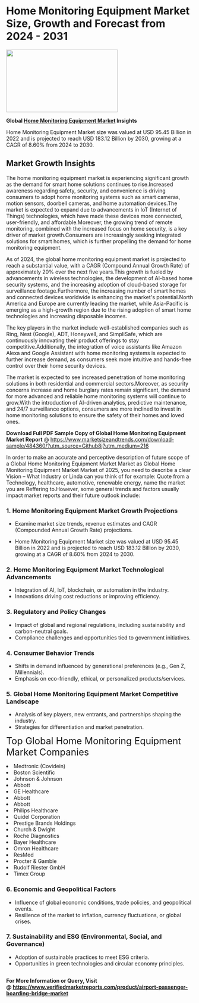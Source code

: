 <H1>Home Monitoring Equipment Market Size, Growth and Forecast from 2024 - 2031</H1><img class="aligncenter size-medium wp-image-584254" src="https://thirdeyenews.in/wp-content/uploads/2024/09/Global-Market-Research-300x168.jpeg" alt="" width="300" height="168" /><p><strong>Global&nbsp;<a href="https://www.marketsizeandtrends.com/download-sample/484360/?utm_source=Github8j?utm_medium=216">Home Monitoring Equipment Market</a> Insights</strong></p><p>Home Monitoring Equipment Market size was valued at USD 95.45 Billion in 2022 and is projected to reach USD 183.12 Billion by 2030, growing at a CAGR of 8.60% from 2024 to 2030.</p><p><h2>Market Growth Insights</h2> <p>The home monitoring equipment market is experiencing significant growth as the demand for smart home solutions continues to rise.Increased awareness regarding safety, security, and convenience is driving consumers to adopt home monitoring systems such as smart cameras, motion sensors, doorbell cameras, and home automation devices.The market is expected to expand due to advancements in IoT (Internet of Things) technologies, which have made these devices more connected, user-friendly, and affordable.Moreover, the growing trend of remote monitoring, combined with the increased focus on home security, is a key driver of market growth.Consumers are increasingly seeking integrated solutions for smart homes, which is further propelling the demand for home monitoring equipment.</p> <p>As of 2024, the global home monitoring equipment market is projected to reach a substantial value, with a CAGR (Compound Annual Growth Rate) of approximately 20% over the next five years.This growth is fueled by advancements in wireless technologies, the development of AI-based home security systems, and the increasing adoption of cloud-based storage for surveillance footage.Furthermore, the increasing number of smart homes and connected devices worldwide is enhancing the market's potential.North America and Europe are currently leading the market, while Asia-Pacific is emerging as a high-growth region due to the rising adoption of smart home technologies and increasing disposable incomes.</p> <p>The key players in the market include well-established companies such as Ring, Nest (Google), ADT, Honeywell, and SimpliSafe, which are continuously innovating their product offerings to stay competitive.Additionally, the integration of voice assistants like Amazon Alexa and Google Assistant with home monitoring systems is expected to further increase demand, as consumers seek more intuitive and hands-free control over their home security devices.</p> <p>The market is expected to see increased penetration of home monitoring solutions in both residential and commercial sectors.Moreover, as security concerns increase and home burglary rates remain significant, the demand for more advanced and reliable home monitoring systems will continue to grow.With the introduction of AI-driven analytics, predictive maintenance, and 24/7 surveillance options, consumers are more inclined to invest in home monitoring solutions to ensure the safety of their homes and loved ones.</p> <p><span class=""><strong>Download Full PDF Sample Copy of Global Home Monitoring Equipment Market Report</strong> @ <a href="https://www.marketsizeandtrends.com/download-sample/484360/?utm_source=Github8j?utm_medium=216" target="_blank">https://www.marketsizeandtrends.com/download-sample/484360/?utm_source=Github8j?utm_medium=216</a></span></p><p>In order to make an accurate and perceptive description of future scope of a Global&nbsp;Home Monitoring Equipment Market Market as Global&nbsp;Home Monitoring Equipment Market Market of 2025, you need to describe a clear Vision &ndash; What Industry or Linda can you think of for example: Quote from a Technology, healthcare, automotive, renewable energy, name the market you are Reffering to.However, some general trends and factors usually impact market reports and their future outlook include:</p><h3>1.&nbsp;<strong>Home Monitoring Equipment Market Growth Projections</strong></h3><ul><li>Examine market size trends, revenue estimates and CAGR (Compounded Annual Growth Rate) projections.</li><li><p>Home Monitoring Equipment Market size was valued at USD 95.45 Billion in 2022 and is projected to reach USD 183.12 Billion by 2030, growing at a CAGR of 8.60% from 2024 to 2030.</p></li></ul><h3>2.&nbsp;<strong>Home Monitoring Equipment Market Technological Advancements</strong></h3><ul><li>Integration of AI, IoT, blockchain, or automation in the industry.</li><li>Innovations driving cost reductions or improving efficiency.</li></ul><h3>3.&nbsp;<strong>Regulatory and Policy Changes</strong></h3><ul><li>Impact of global and regional regulations, including sustainability and carbon-neutral goals.</li><li>Compliance challenges and opportunities tied to government initiatives.</li></ul><h3>4.&nbsp;<strong>Consumer Behavior Trends</strong></h3><ul><li>Shifts in demand influenced by generational preferences (e.g., Gen Z, Millennials).</li><li>Emphasis on eco-friendly, ethical, or personalized products/services.</li></ul><h3>5.&nbsp;<strong>Global Home Monitoring Equipment Market Competitive Landscape</strong></h3><ul><li>Analysis of key players, new entrants, and partnerships shaping the industry.</li><li>Strategies for differentiation and market penetration.</li></ul><p data-pm-slice="1 1 []"><span style="color: inherit; font-family: inherit; font-size: 25px;">Top Global Home Monitoring Equipment Market Companies</span></p><div class="" data-test-id=""><p><li>Medtronic (Covidein)</li><li> Boston Scientific</li><li> Johnson & Johnson</li><li> Abbott</li><li> GE Healthcare</li><li> Abbott</li><li> Abbott</li><li> Philips Healthcare</li><li> Quidel Corporation</li><li> Prestige Brands Holdings</li><li> Church & Dwight</li><li> Roche Diagnostics</li><li> Bayer Healthcare</li><li> Omron Healthcare</li><li> ResMed</li><li> Procter & Gamble</li><li> Rudolf Riester GmbH</li><li> Timex Group</li></p></div><h3>6.&nbsp;<strong>Economic and Geopolitical Factors</strong></h3><ul><li>Influence of global economic conditions, trade policies, and geopolitical events.</li><li>Resilience of the market to inflation, currency fluctuations, or global crises.</li></ul><h3>7.&nbsp;<strong>Sustainability and ESG (Environmental, Social, and Governance)</strong></h3><ul><li>Adoption of sustainable practices to meet ESG criteria.</li><li>Opportunities in green technologies and circular economy principles.</li></ul><h2><strong style="font-size: 14px;">For More Information or Query, Visit @&nbsp;</strong><a style="background-color: #ffffff; font-size: 14px;" href="https://www.marketsizeandtrends.com/report/home-monitoring-equipment-market/" target="_blank">https://www.verifiedmarketreports.com/product/airport-passenger-boarding-bridge-market</a></h2>